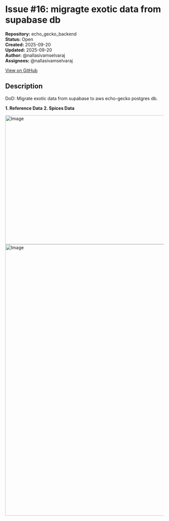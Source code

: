 # Issue #16: migragte exotic data from supabase db

**Repository:** echo_gecko_backend  
**Status:** Open  
**Created:** 2025-09-20  
**Updated:** 2025-09-20  
**Author:** @nallasivamselvaraj  
**Assignees:** @nallasivamselvaraj  

[View on GitHub](https://github.com/Simtestlab/echo_gecko_backend/issues/16)

## Description

DoD: Migrate exotic data from supabase to aws echo-gecko postgres db.

**1. Reference Data** 
**2. Spices Data**

<img width="860" height="410" alt="Image" src="https://github.com/user-attachments/assets/3da88b69-be7c-457b-8c29-bc712d864ef8" />

<img width="1903" height="863" alt="Image" src="https://github.com/user-attachments/assets/29731444-30c1-4e43-92f3-799d130d2907" />